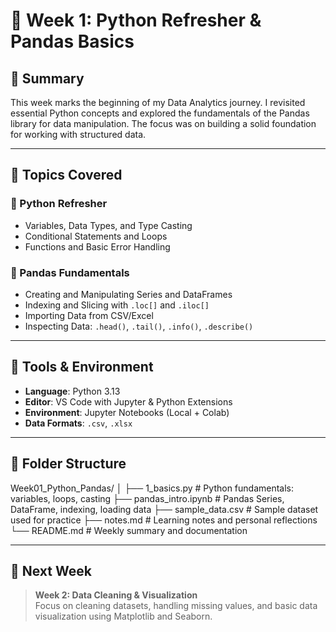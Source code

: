 # 📅 Week 1: Python Refresher & Pandas Basics

## 🧾 Summary

This week marks the beginning of my Data Analytics journey. I revisited essential Python concepts and explored the fundamentals of the Pandas library for data manipulation. The focus was on building a solid foundation for working with structured data.

---

## 📘 Topics Covered

### 🔹 Python Refresher
- Variables, Data Types, and Type Casting
- Conditional Statements and Loops
- Functions and Basic Error Handling

### 🔹 Pandas Fundamentals
- Creating and Manipulating Series and DataFrames
- Indexing and Slicing with `.loc[]` and `.iloc[]`
- Importing Data from CSV/Excel
- Inspecting Data: `.head()`, `.tail()`, `.info()`, `.describe()`

---

## 🧰 Tools & Environment

- **Language**: Python 3.13
- **Editor**: VS Code with Jupyter & Python Extensions
- **Environment**: Jupyter Notebooks (Local + Colab)
- **Data Formats**: `.csv`, `.xlsx`

---

## 📂 Folder Structure

Week01_Python_Pandas/
│
├── 1_basics.py               # Python fundamentals: variables, loops, casting
├── pandas_intro.ipynb        # Pandas Series, DataFrame, indexing, loading data
├── sample_data.csv           # Sample dataset used for practice
├── notes.md                  # Learning notes and personal reflections
└── README.md                 # Weekly summary and documentation

---

## 🚀 Next Week

> **Week 2: Data Cleaning & Visualization**  
Focus on cleaning datasets, handling missing values, and basic data visualization using Matplotlib and Seaborn.
